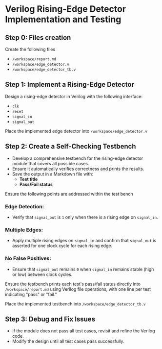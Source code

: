 # Verilog Rising-Edge Detector Implementation and Testing  

## Step 0: Files creation
Create the following files
- `/workspace/report.md`
- `/workspace/edge_detector.v` 
- `/workspace/edge_detector_tb.v`

## Step 1: Implement a Rising-Edge Detector  
Design a rising-edge detector in Verilog with the following interface:  
- `clk`  
- `reset`  
- `signal_in`  
- `signal_out`  

Place the implemented edge detector into `/workspace/edge_detector.v`  

## Step 2: Create a Self-Checking Testbench  
- Develop a comprehensive testbench for the rising-edge detector module that covers all possible cases.  
- Ensure it automatically verifies correctness and prints the results.  
- Save the output in a Markdown file with:  
  - **Test title**  
  - **Pass/Fail status**  

Ensure the following points are addressed within the test bench 

### Edge Detection:
   - Verify that `signal_out` is `1` only when there is a rising edge on `signal_in`.

### Multiple Edges:
   - Apply multiple rising edges on `signal_in` and confirm that `signal_out` is asserted for one clock cycle for each rising edge.

### No False Positives:
   - Ensure that `signal_out` remains `0` when `signal_in` remains stable (high or low) between clock cycles.
   
Ensure the testbench prints each test's pass/fail status directly into `/workspace/report.md` using Verilog file operations, with one line per test indicating "pass" or "fail."

Place the implemented testbench into `/workspace/edge_detector_tb.v`  

## Step 3: Debug and Fix Issues  
- If the module does not pass all test cases, revisit and refine the Verilog code.  
- Modify the design until all test cases pass successfully.  
